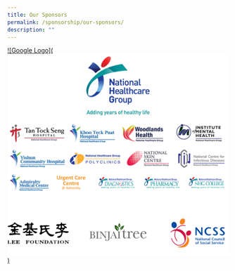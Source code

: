 ```yaml
---
title: Our Sponsors
permalink: /sponsorship/our-sponsors/
description: ""
---
```


[![Google Logo](![Alt text](/images/Frame%206.png))](https://www.google.com)